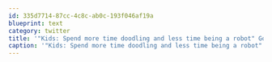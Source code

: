```yaml
---
id: 335d7714-87cc-4c8c-ab0c-193f046af19a
blueprint: text
category: twitter
title: '"Kids: Spend more time doodling and less time being a robot" Good advice or not? ow.ly/n5RPD'
caption: '"Kids: Spend more time doodling and less time being a robot" Good advice or not? <a href="http://ow.ly/n5RPD" title="http://ow.ly/n5RPD" class="link link_untco">ow.ly/n5RPD</a>'
---
```

